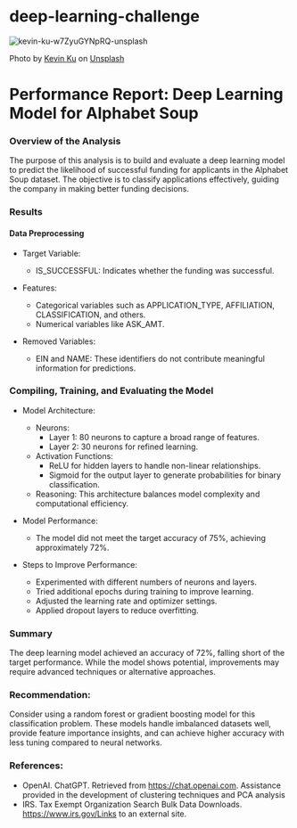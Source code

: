 # deep-learning-challenge

![kevin-ku-w7ZyuGYNpRQ-unsplash](https://github.com/user-attachments/assets/fe92ccaf-283f-4170-929d-c557ac7b3f72)

Photo by <a href="https://unsplash.com/@ikukevk?utm_content=creditCopyText&utm_medium=referral&utm_source=unsplash">Kevin Ku</a> on <a href="https://unsplash.com/photos/closeup-photo-of-eyeglasses-w7ZyuGYNpRQ?utm_content=creditCopyText&utm_medium=referral&utm_source=unsplash">Unsplash</a>
      


# Performance Report: Deep Learning Model for Alphabet Soup
### Overview of the Analysis
The purpose of this analysis is to build and evaluate a deep learning model to predict the likelihood of successful funding for applicants in the Alphabet Soup dataset. The objective is to classify applications effectively, guiding the company in making better funding decisions.

### Results
#### Data Preprocessing

  * Target Variable:

    * IS_SUCCESSFUL: Indicates whether the funding was successful.
  * Features:

    * Categorical variables such as APPLICATION_TYPE, AFFILIATION, CLASSIFICATION, and others.
    * Numerical variables like ASK_AMT.
      
  * Removed Variables:

    * EIN and NAME: These identifiers do not contribute meaningful information for predictions.
   
      
### Compiling, Training, and Evaluating the Model
  * Model Architecture:

    * Neurons:
      * Layer 1: 80 neurons to capture a broad range of features.
      * Layer 2: 30 neurons for refined learning.
    * Activation Functions:
      * ReLU for hidden layers to handle non-linear relationships.
      * Sigmoid for the output layer to generate probabilities for binary classification.
    * Reasoning: This architecture balances model complexity and computational efficiency.
  * Model Performance:

    * The model did not meet the target accuracy of 75%, achieving approximately 72%.
  * Steps to Improve Performance:

    * Experimented with different numbers of neurons and layers.
    * Tried additional epochs during training to improve learning.
    * Adjusted the learning rate and optimizer settings.
    * Applied dropout layers to reduce overfitting.
      
### Summary
The deep learning model achieved an accuracy of 72%, falling short of the target performance. While the model shows potential, improvements may require advanced techniques or alternative approaches.

### Recommendation:
Consider using a random forest or gradient boosting model for this classification problem. These models handle imbalanced datasets well, provide feature importance insights, and can achieve higher accuracy with less tuning compared to neural networks.





### References:
 * OpenAI. ChatGPT. Retrieved from https://chat.openai.com. Assistance provided in the development of clustering techniques and PCA analysis
 * IRS. Tax Exempt Organization Search Bulk Data Downloads. https://www.irs.gov/Links to an external site.




